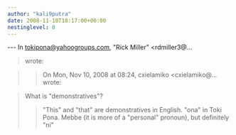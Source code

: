 ```yaml
---
author: "kali9putra"
date: 2008-11-10T18:17:00+00:00
nestinglevel: 0
---
```

\---
 In [tokipona@yahoogroups.com](mailto://tokipona@yahoogroups.com), "Rick Miller" <rdmiller3@...
> wrote:

>> On Mon, Nov 10, 2008 at 08:24, cxielamiko <cxielamiko@...
> wrote:

> 
> What is "demonstratives"?
>> "This" and "that" are demonstratives in English.
>> "ona" in Toki Pona.
>Mebbe (it is more of a "personal" pronoun), but definitely "ni"
